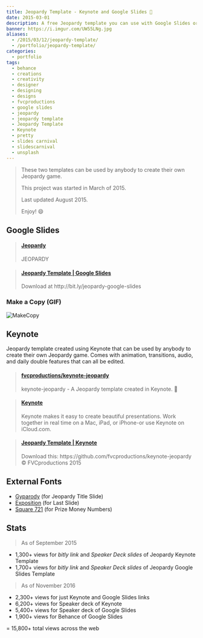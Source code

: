 ```yaml
---
title: Jeopardy Template - Keynote and Google Slides 📁
date: 2015-03-01
description: A free Jeopardy template you can use with Google Slides or Keynote.
banner: https://i.imgur.com/UW55LNg.jpg
aliases:
  - /2015/03/12/jeopardy-template/
  - /portfolio/jeopardy-template/
categories:
  - portfolio
tags:
  - behance
  - creations
  - creativity
  - designer
  - designing
  - designs
  - fvcproductions
  - google slides
  - jeopardy
  - jeopardy template
  - Jeopardy Template
  - Keynote
  - pretty
  - slides carnival
  - slidescarnival
  - unsplash
---
```


> These two templates can be used by anybody to create their own Jeopardy game.
>
> This project was started in March of 2015.
>
> Last updated August 2015.
>
> Enjoy! :smile:

## Google Slides

<blockquote class="embedly-card"><h4><a href="http://bit.ly/jeopardy-google-slides">Jeopardy</a></h4><p>JEOPARDY</p></blockquote>
<script async src="//cdn.embedly.com/widgets/platform.js" charset="UTF-8"></script>

<blockquote class="embedly-card"><h4><a href="http://speakerdeck.com/fvcproductions/jeopardy-template-google-slides">Jeopardy Template | Google Slides</a></h4><p>Download at http://bit.ly/jeopardy-google-slides</p></blockquote>
<script async src="//cdn.embedly.com/widgets/platform.js" charset="UTF-8"></script>

### Make a Copy (GIF)

![MakeCopy](https://fvcproductions.files.wordpress.com/2015/05/makecopy.gif)

## Keynote

Jeopardy template created using Keynote that can be used by anybody to create their own Jeopardy game. Comes with animation, transitions, audio, and daily double features that can all be edited.

<blockquote class="embedly-card"><h4><a href="https://github.com/fvcproductions/keynote-jeopardy">fvcproductions/keynote-jeopardy</a></h4><p>keynote-jeopardy - A Jeopardy template created in Keynote. 📂</p></blockquote>
<script async src="//cdn.embedly.com/widgets/platform.js" charset="UTF-8"></script>

<blockquote class="embedly-card"><h4><a href="http://bit.ly/jeopardy-template">Keynote</a></h4><p>Keynote makes it easy to create beautiful presentations. Work together in real time on a Mac, iPad, or iPhone-or use Keynote on iCloud.com.</p></blockquote>
<script async src="//cdn.embedly.com/widgets/platform.js" charset="UTF-8"></script>

<blockquote class="embedly-card"><h4><a href="http://speakerdeck.com/fvcproductions/jeopardy-template-keynote">Jeopardy Template | Keynote</a></h4><p>Download this: https://github.com/fvcproductions/keynote-jeopardy © FVCproductions 2015</p></blockquote>
<script async src="//cdn.embedly.com/widgets/platform.js" charset="UTF-8"></script>

## External Fonts

- [Gyparody](https://www.1001fonts.com/gyparody-font.html) (for Jeopardy Title Slide)
- [Exposition](https://www.ffonts.net/Exposition.font) (for Last Slide)
- [Square 721](https://www.fontyukle.net/en/1,Square721) (for Prize Money Numbers)

## Stats

> As of September 2015

- 1,300+ views for _bitly link_ and _Speaker Deck slides_ of Jeopardy Keynote Template
- 1,700+ views for _bitly link_ and _Speaker Deck slides_ of Jeopardy Google Slides Template

> As of November 2016

- 2,300+ views for just Keynote and Google Slides links
- 6,200+ views for Speaker deck of Keynote
- 5,400+ views for Speaker deck of Google Slides
- 1,900+ views for Behance of Google Slides

= 15,800+ total views across the web
